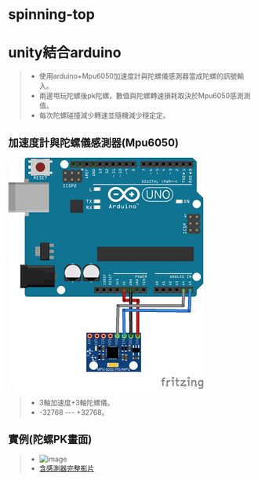 # spinning-top

# unity結合arduino

> * 使用arduino+Mpu6050加速度計與陀螺儀感測器當成陀螺的訊號輸入。
> * 兩邊甩玩陀螺後pk陀螺，數值與陀螺轉速損耗取決於Mpu6050感測測值。
> * 每次陀螺碰撞減少轉速並隨機減少穩定定。

## 加速度計與陀螺儀感測器(Mpu6050)
![image](https://github.com/zzziwwwei/spinning-top/blob/main/MPU6050_bb.png)
> * 3軸加速度+3軸陀螺儀。
> * -32768 --- +32768。
## 實例(陀螺PK畫面)
> * ![image](https://github.com/zzziwwwei/spinning-top/blob/main/%E9%99%80%E8%9E%BA.gif)
> * [含感測器完整影片](https://drive.google.com/file/d/1ThbF6pD3_05FYGPYYjKqjQHmnOGtCAG-/view?usp=drive_link)








